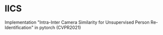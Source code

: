 # IICS
Implementation "Intra-Inter Camera Similarity for Unsupervised Person Re-Identification" in pytorch (CVPR2021)
